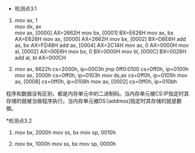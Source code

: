 * 检测点3.1

1. mov ax, 1	
   mov dx, ax	
   mov ax, [0000]	AX=2662H
   mov bx, [0001]	BX=E626H
   mov ax, bx	AX=E626H
   mov ax, [0000]	AX=2662H
   mov bx, [0002]	BX=D6E6H
   add ax, bx	AX=FD48H
   add ax, [0004]	AX=2C14H
   mov ax, 0	AX=0000H
   mov al, [0002]	AX=00E6H
   mov bx, 0	BX=0000H
   mov bl, [000C]	BX=0026H
   add al, bl	AX=000CH

2. mov ax, 6622h    cs=2000h, ip=0003h
   jmp 0ff0:0100    cs=0ff0h, ip=0100h
   mov ax, 2000h    cs=0ff0h, ip=0103h
   mov ds,ax        cs=0ff0h, ip=0105h
   mov ax, [0008]   cs=0ff0h, ip=0108h
   mov ax, [0002]   cs=0ff0h, ip=010bh

  程序和数据没有区别，都是内存单元中的二进制码。当内存单元被CS:IP指定时其存储的就被当做程序执行。当内存单元被DS:[address]指定时其存储的就是数据。


*检测点3.2

1. mov bx, 2000h
   mov ss, bx
   mov sp, 0010h

2. mov bx, 1000h
   mov ss, bx
   mov sp, 0000h
